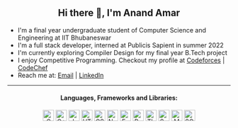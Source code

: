 <h2 align="center"> Hi there 👋, I'm Anand Amar </h2>

- I'm a final year undergraduate student of Computer Science and Engineering at IIT Bhubaneswar
- I'm a full stack developer, interned at Publicis Sapient in summer 2022
- I'm currently exploring Compiler Design for my final year B.Tech project
- I enjoy Competitive Programming. Checkout my profile at [Codeforces](https://codeforces.com/profile/aaforce202) | [CodeChef](https://www.codechef.com/users/aachef202)
- Reach me at: [Email](mailto:theanand1310@gmail.com) | [LinkedIn](https://www.linkedin.com/in/anand-amar-9139141a8/)
---
<h4 align="center">Languages, Frameworks and Libraries:</h4>
<p align= "center">
  <img alt="C" src="https://img.shields.io/badge/-C-000?style=for-the-badge&logo=C" height="25">
  <img alt="C++" src="https://img.shields.io/badge/-C++-000?style=for-the-badge&logo=cplusplus" height="25">
  <img alt="Javascript" src="https://img.shields.io/badge/-Javascript-000?style=for-the-badge&logo=javascript" height="25">   
  <img alt="HTML" src="https://img.shields.io/badge/-Html-000?style=for-the-badge&logo=HTML5" height="25">  
  <img alt="CSS" src="https://img.shields.io/badge/-CSS-000?style=for-the-badge&logo=CSS3" height="25">    
  <img alt="Nodejs" src="https://img.shields.io/badge/-Node.js-000?style=for-the-badge&logo=Node.js" height="25">    
  <img alt="Express" src="https://img.shields.io/badge/-Express-000?style=for-the-badge&logo=Express" height="25"> 
  <img alt="ReactJS" src="https://img.shields.io/badge/-ReactJS-000?style=for-the-badge&logo=React" height="25">   
  <img alt="Three.js" src="https://img.shields.io/badge/-Three.js-000?style=for-the-badge&logo=Three.js" height="25">  
  <img alt="Socket.IO" src="https://img.shields.io/badge/-Socket.IO-000?style=for-the-badge&logo=Socket.io" height="25"> 
  <img alt="MongoDB" src="https://img.shields.io/badge/-MongoDB-000?style=for-the-badge&logo=MongoDB" height="25"> 
  <img alt="SQL" src="https://img.shields.io/badge/-SQL-000?style=for-the-badge&logo=MySQL" height="25"> 
</p>

<!--
**anand-2020/anand-2020** is a ✨ _special_ ✨ repository because its `README.md` (this file) appears on your GitHub profile.

Here are some ideas to get you started:

- 🔭 I’m currently working on ...
- 🌱 I’m currently learning ...
- 👯 I’m looking to collaborate on ...
- 🤔 I’m looking for help with ...
- 💬 Ask me about ...
- 📫 How to reach me: ...
- 😄 Pronouns: ...
- ⚡ Fun fact: ...
-->
